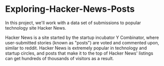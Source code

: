 # Exploring-Hacker-News-Posts
In this project, we'll work with a data set of submissions to popular technology site Hacker News.

Hacker News is a site started by the startup incubator Y Combinator, where user-submitted stories (known as "posts") are voted and commented upon, similar to reddit. 
Hacker News is extremely popular in technology and startup circles, and posts that make it to the top of Hacker News' listings can get hundreds of thousands of visitors as a result.

